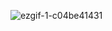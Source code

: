 ![ezgif-1-c04be41431](https://user-images.githubusercontent.com/23158313/158247464-945cb68b-d1ef-4d57-a6f9-601d92f91aaf.gif)

